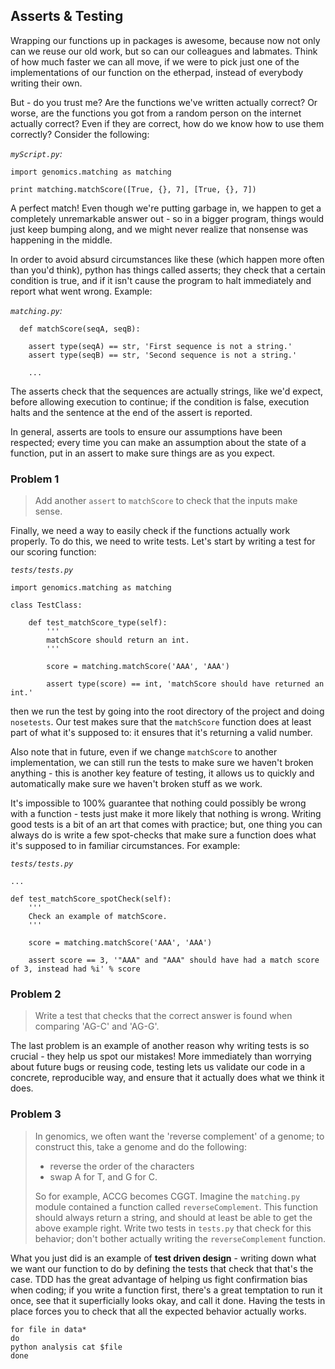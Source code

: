 ## Asserts & Testing

Wrapping our functions up in packages is awesome, because now not only can we reuse our old work, but so can our colleagues and labmates. Think of how much faster we can all move, if we were to pick just one of the implementations of our function on the etherpad, instead of everybody writing their own.

But - do you trust me? Are the functions we've written actually correct? Or worse, are the functions you got from a random person on the internet actually correct? Even if they are correct, how do we know how to use them correctly? Consider the following:

*`myScript.py`:*
```
import genomics.matching as matching

print matching.matchScore([True, {}, 7], [True, {}, 7])
```

A perfect match! Even though we're putting garbage in, we happen to get a completely unremarkable answer out - so in a bigger program, things would just keep bumping along, and we might never realize that nonsense was happening in the middle.

In order to avoid absurd circumstances like these (which happen more often than you'd think), python has things called asserts; they check that a certain condition is true, and if it isn't cause the program to halt immediately and report what went wrong. Example:

*`matching.py`:*
```
  def matchScore(seqA, seqB):

    assert type(seqA) == str, 'First sequence is not a string.'
    assert type(seqB) == str, 'Second sequence is not a string.'

    ...
```

The asserts check that the sequences are actually strings, like we'd expect, before allowing execution to continue; if the condition is false, execution halts and the sentence at the end of the assert is reported.

In general, asserts are tools to ensure our assumptions have been respected; every time you can make an assumption about the state of a function, put in an assert to make sure things are as you expect.

### Problem 1

> Add another `assert` to `matchScore` to check that the inputs make sense. 


Finally, we need a way to easily check if the functions actually work properly. To do this, we need to write tests. Let's start by writing a test for our scoring function:

*`tests/tests.py`*
```
import genomics.matching as matching

class TestClass:

    def test_matchScore_type(self):
        '''
        matchScore should return an int.
        '''

        score = matching.matchScore('AAA', 'AAA')

        assert type(score) == int, 'matchScore should have returned an int.'
```

then we run the test by going into the root directory of the project and doing `nosetests`. Our test makes sure that the `matchScore` function does at least part of what it's supposed to: it ensures that it's returning a valid number.

Also note that in future, even if we change `matchScore` to another implementation, we can still run the tests to make sure we haven't broken anything - this is another key feature of testing, it allows us to quickly and automatically make sure we haven't broken stuff as we work.

It's impossible to 100% guarantee that nothing could possibly be wrong with a function - tests just make it more likely that nothing is wrong. Writing good tests is a bit of an art that comes with practice; but, one thing you can always do is write a few spot-checks that make sure a function does what it's supposed to in familiar circumstances. For example:

*`tests/tests.py`*
```
...

def test_matchScore_spotCheck(self):
    '''
    Check an example of matchScore.
    '''

    score = matching.matchScore('AAA', 'AAA')

    assert score == 3, '"AAA" and "AAA" should have had a match score of 3, instead had %i' % score
```

### Problem 2

> Write a test that checks that the correct answer is found when comparing 'AG-C' and 'AG-G'.

The last problem is an example of another reason why writing tests is so crucial - they help us spot our mistakes! More immediately than worrying about future bugs or reusing code, testing lets us validate our code in a concrete, reproducible way, and ensure that it actually does what we think it does.

### Problem 3

> In genomics, we often want the 'reverse complement' of a genome; to construct this, take a genome and do the following:
> - reverse the order of the characters
> - swap A for T, and G for C.
>
> So for example, ACCG becomes CGGT.
> Imagine the `matching.py` module contained a function called `reverseComplement`. This function should always return a string, and should at least be able to get the above example right. Write two tests in `tests.py` that check for this behavior; don't bother actually writing the `reverseComplement` function.

What you just did is an example of **test driven design** - writing down what we want our function to do by defining the tests that check that that's the case. TDD has the great advantage of helping us fight confirmation bias when coding; if you write a function first, there's a great temptation to run it once, see that it superficially looks okay, and call it done. Having the tests in place forces you to check that all the expected behavior actually works.

```
for file in data*
do
python analysis cat $file
done
```
